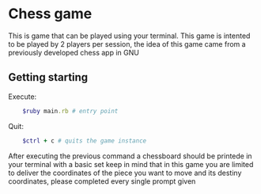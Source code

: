 # Chess game

This is game that can be played using your terminal. This game is intented to be played by 2 players per session, the idea of this game came from a previously developed chess app in GNU

## Getting starting

Execute:

```ruby
    $ruby main.rb # entry point
```

Quit:

```ruby
    $ctrl + c # quits the game instance 
```

After executing the previous command a chessboard should be printede in your terminal with a basic set keep in mind that in this game you are limited to deliver the coordinates of the piece you want to move and its destiny coordinates, please completed every single prompt given
